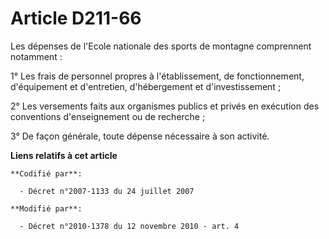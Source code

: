# Article D211-66

Les dépenses de l'Ecole nationale des sports de montagne comprennent notamment : 

1° Les frais de personnel propres à l'établissement, de fonctionnement, d'équipement et d'entretien, d'hébergement et
d'investissement ; 

2° Les versements faits aux organismes publics et privés en exécution des conventions d'enseignement ou de recherche ; 

3° De façon générale, toute dépense nécessaire à son activité.

**Liens relatifs à cet article**

	**Codifié par**:

	  - Décret n°2007-1133 du 24 juillet 2007

	**Modifié par**:

	  - Décret n°2010-1378 du 12 novembre 2010 - art. 4
